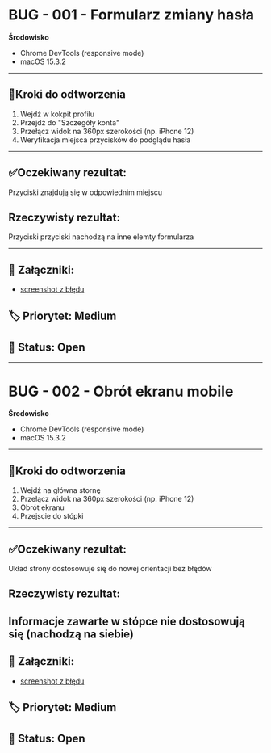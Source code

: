 # BUG - 001 - Formularz zmiany hasła

**Środowisko**
- Chrome DevTools (responsive mode)
- macOS 15.3.2
---

## 🔁Kroki do odtworzenia
1. Wejdź w kokpit profilu
2. Przejdź do "Szczegóły konta"
3. Przełącz widok na 360px szerokości (np. iPhone 12)
4. Weryfikacja miejsca przycisków do podglądu hasła
----

## ✅Oczekiwany rezultat:
Przyciski znajdują się w odpowiednim miejscu

## Rzeczywisty rezultat:
Przyciski przyciski nachodzą na inne elemty formularza

----
## 🧷 Załączniki:
- [screenshot z błędu](../assets/bloom-password.png)

## 🏷 Priorytet: Medium  
## 🔧 Status: Open

----

# BUG - 002 - Obrót ekranu mobile

**Środowisko**
- Chrome DevTools (responsive mode)
- macOS 15.3.2
---

## 🔁Kroki do odtworzenia
1. Wejdź na główna stornę
3. Przełącz widok na 360px szerokości (np. iPhone 12)
2. Obrót ekranu
4. Przejscie do stópki 
----

## ✅Oczekiwany rezultat:
Układ strony dostosowuje się do nowej orientacji bez błędów

## Rzeczywisty rezultat:
Informacje zawarte w stópce nie dostosowują się (nachodzą na siebie)
----
## 🧷 Załączniki:
- [screenshot z błędu](../assets/fotter-bloom.png)

## 🏷 Priorytet: Medium  
## 🔧 Status: Open